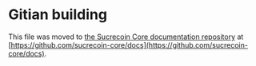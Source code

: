 Gitian building
================

This file was moved to [the Sucrecoin Core documentation repository](https://github.com/sucrecoin-core/docs/blob/master/gitian-building.md) at [https://github.com/sucrecoin-core/docs](https://github.com/sucrecoin-core/docs).
